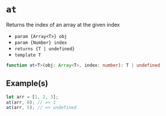 # `at`

Returns the index of an array at the given index

* `param {Array<T>} obj`
* `param {Number} index`
* `returns {T | undefined}`
* `template T`

```typescript
function at<T>(obj: Array<T>, index: number): T | undefined
```

## Example(s)

```javascript
let arr = [1, 2, 3];
at(arr, 0); // => 1
at(arr, 5); // => undefined
```
